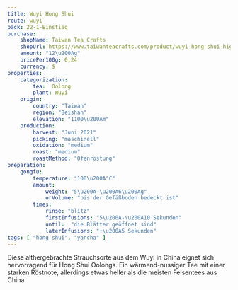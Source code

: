 ```yaml
---
title: Wuyi Hong Shui
route: wuyi
pack: 22-1-Einstieg
purchase:
    shopName: Taiwan Tea Crafts
    shopUrl: https://www.taiwanteacrafts.com/product/wuyi-hong-shui-high-mountain-oolong-tea
    amount: "12\u200Ag"
    pricePer100g: 0,24
    currency: $
properties:
    categorization:
        tea:  Oolong
        plant: Wuyi
    origin:
        country: "Taiwan"
        region: "Beishan"
        elevation: "1100\u200Am"
    production:
        harvest: "Juni 2021"
        picking: "maschinell"
        oxidation: "medium"
        roast: "medium"
        roastMethod: "Ofenröstung"
preparation:
    gongfu:
        temperature: "100\u200A°C"
        amount:
            weight: "5\u200A-\u200A6\u200Ag"
            orVolume: "bis der Gefäßboden bedeckt ist"
        times:
            rinse: "blitz"
            firstInfusions: "5\u200A-\u200A10 Sekunden"
            until:  "die Blätter geöffnet sind"
            laterInfusions: "+\u200A5 Sekunden"
tags: [ "hong-shui", "yancha" ]
---
```

Diese althergebrachte Strauchsorte aus dem Wuyi in China eignet sich hervorragend für Hong Shui Oolongs. Ein wärmend-nussiger Tee mit einer starken Röstnote, allerdings etwas heller als die meisten Felsentees aus China.